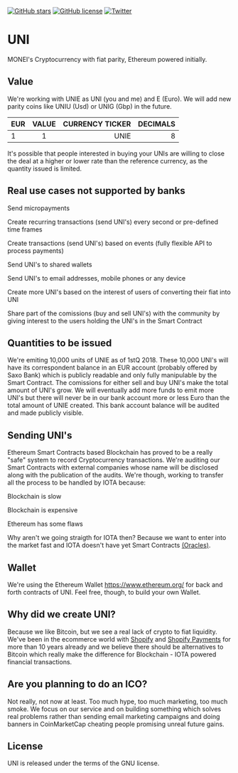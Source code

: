[![GitHub stars](https://img.shields.io/github/stars/MONEI/UNI.svg)](https://github.com/MONEI/UNI/stargazers)
[![GitHub license](https://img.shields.io/badge/license-AGPL-blue.svg)](https://raw.githubusercontent.com/MONEI/UNI/master/LICENSE)
[![Twitter](https://img.shields.io/twitter/url/https/github.com/MONEI/UNI/.svg?style=social)](https://twitter.com/intent/tweet?text=Wow:&url=%5Bobject%20Object%5D)

UNI
=====================================

MONEI's Cryptocurrency with fiat parity, Ethereum powered initially.

## Value
We're working with UNIE as UNI (you and me) and E (Euro). We will add new parity coins like UNIU (Usd) or UNIG (Gbp) in the future.

| EUR        | VALUE           | CURRENCY TICKER | DECIMALS |
| ------------- |:-------------:| -----:| -----:|
| 1      | 1 | UNIE | 8


It's possible that people interested in buying your UNIs are willing to close the deal at a higher or lower rate than the reference currency, as the quantity issued is limited.

## Real use cases not supported by banks

Send micropayments

Create recurring transactions (send UNI's) every second or pre-defined time frames

Create transactions (send UNI's) based on events (fully flexible API to process payments)

Send UNI's to shared wallets

Send UNI's to email addresses, mobile phones or any device

Create more UNI's based on the interest of users of converting their fiat into UNI

Share part of the comissions (buy and sell UNI's) with the community by giving interest to the users holding the UNI's in the Smart Contract

## Quantities to be issued

We're emiting 10,000 units of UNIE as of 1stQ 2018. These 10,000 UNI's will have its correspondent balance in an EUR account (probably offered by Saxo Bank) which is publicly readable and only fully manipulable by the Smart Contract. The comissions for either sell and buy UNI's make the total amount of UNI's grow. We will eventually add more funds to emit more UNI's but there will never be in our bank account more or less Euro than the total amount of UNIE created. This bank account balance will be audited and made publicly visible.

## Sending UNI's

Ethereum Smart Contracts based Blockchain has proved to be a really "safe" system to record Cryptocurrency transactions. We're auditing our Smart Contracts with external companies whose name will be disclosed along with the publication of the audits. We're though, working to transfer all the process to be handled by IOTA because:

Blockchain is slow

Blockchain is expensive

Ethereum has some flaws

Why aren't we going straigth for IOTA then? Because we want to enter into the market fast and IOTA doesn't have yet Smart Contracts [(Oracles)](https://blog.iota.org/iota-development-roadmap-74741f37ed01).

## Wallet

We're using the Ethereum Wallet https://www.ethereum.org/ for back and forth contracts of UNI. Feel free, though, to build your own Wallet.

## Why did we create UNI?

Because we like Bitcoin, but we see a real lack of crypto to fiat liquidity. We've been in the ecommerce world with [Shopify](https://shopify.com) and [Shopify Payments](https://monei.net) for more than 10 years already and we believe there should be alternatives to Bitcoin which really make the difference for Blockchain - IOTA powered financial transactions.

## Are you planning to do an ICO?

Not really, not now at least. Too much hype, too much marketing, too much smoke. We focus on our service and on building something which solves real problems rather than sending email marketing campaigns and doing banners in CoinMarketCap cheating people promising unreal future gains.


License
-------

UNI is released under the terms of the GNU license.
